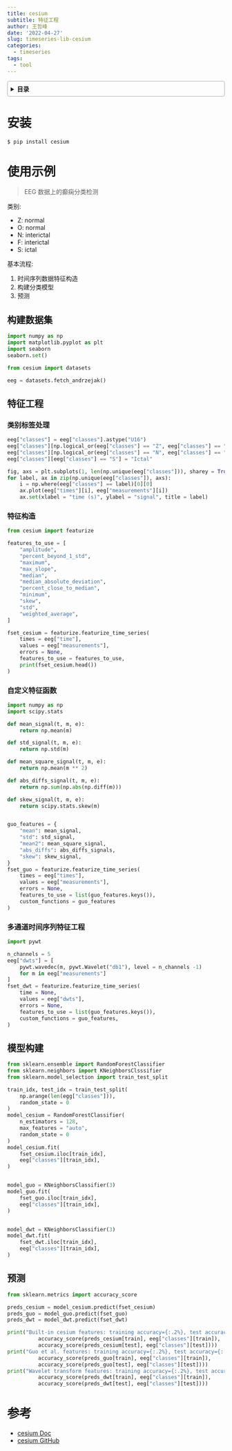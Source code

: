 ```yaml
---
title: cesium
subtitle: 特征工程
author: 王哲峰
date: '2022-04-27'
slug: timeseries-lib-cesium
categories:
  - timeseries
tags:
  - tool
---
```


<style>
details {
    border: 1px solid #aaa;
    border-radius: 4px;
    padding: .5em .5em 0;
}
summary {
    font-weight: bold;
    margin: -.5em -.5em 0;
    padding: .5em;
}
details[open] {
    padding: .5em;
}
details[open] summary {
    border-bottom: 1px solid #aaa;
    margin-bottom: .5em;
}
img {
    pointer-events: none;
}
</style>

<details><summary>目录</summary><p>

- [安装](#安装)
- [使用示例](#使用示例)
  - [构建数据集](#构建数据集)
  - [特征工程](#特征工程)
    - [类别标签处理](#类别标签处理)
    - [特征构造](#特征构造)
    - [自定义特征函数](#自定义特征函数)
    - [多通道时间序列特征工程](#多通道时间序列特征工程)
  - [模型构建](#模型构建)
  - [预测](#预测)
- [参考](#参考)
</p></details><p></p>


# 安装

```bash
$ pip install cesium
```




# 使用示例

> EEG 数据上的癫痫分类检测

类别:

* Z: normal
* O: normal
* N: interictal
* F: interictal
* S: ictal

基本流程:

1. 时间序列数据特征构造
2. 构建分类模型
3. 预测

## 构建数据集

```python
import numpy as np
import matplotlib.pyplot as plt
import seaborn
seaborn.set()

from cesium import datasets

eeg = datasets.fetch_andrzejak()
```

## 特征工程

### 类别标签处理

```python
eeg["classes"] = eeg["classes"].astype("U16")
eeg["classes"][np.logical_or(eeg["classes"] == "Z", eeg["classes"] == "O")] = "Normal"
eeg["classes"][np.logical_or(eeg["classes"] == "N", eeg["classes"] == "F")] = "Interictal"
eeg["classes"][eeg["classes"] == "S"] = "Ictal"

fig, axs = plt.subplots(1, len(np.unique(eeg["classes"])), sharey = True)
for label, ax in zip(np.unique(eeg["classes"]), axs):
    i = np.where(eeg["classes"] == label)[0][0]
    ax.plot(eeg["times"][i], eeg["measurements"][i])
    ax.set(xlabel = "time (s)", ylabel = "signal", title = label)
```

### 特征构造

```python
from cesium import featurize

features_to_use = [
    "amplitude",
    "percent_beyond_1_std",
    "maximum",
    "max_slope",
    "median",
    "median_absolute_deviation",
    "percent_close_to_median",
    "minimum",
    "skew",
    "std",
    "weighted_average",
]

fset_cesium = featurize.featurize_time_series(
    times = eeg["time"],
    values = eeg["measurements"],
    errors = None,
    features_to_use = features_to_use,
    print(fset_cesium.head())
)
```

### 自定义特征函数

```python
import numpy as np
import scipy.stats

def mean_signal(t, m, e):
    return np.mean(m)

def std_signal(t, m, e):
    return np.std(m)

def mean_square_signal(t, m, e):
    return np.mean(m ** 2)

def abs_diffs_signal(t, m, e):
    return np.sum(np.abs(np.diff(m)))

def skew_signal(t, m, e):
    return scipy.stats.skew(m)


guo_features = {
    "mean": mean_signal,
    "std": std_signal,
    "mean2": mean_square_signal,
    "abs_diffs": abs_diffs_signals,
    "skew": skew_signal,
}
fset_guo = featurize.featurize_time_series(
    times = eeg["times"],
    values = eeg["measurements"],
    errors = None,
    features_to_use = list(guo_features.keys()),
    custom_functions = guo_features
)
```

### 多通道时间序列特征工程

```python
import pywt

n_channels = 5
eeg["dwts"] = [
    pywt.wavedec(m, pywt.Wavelet("db1"), level = n_channels -1)
    for m in eeg["measurements"]
]
fset_dwt = featurize.featurize_time_series(
    time = None,
    values = eeg["dwts"],
    errors = None,
    features_to_use = list(guo_features.keys()),
    custom_functions = guo_features,
)
```



## 模型构建

```python
from sklearn.ensemble import RandomForestClassifier
from sklearn.neighbors import KNeighborsClsssifier
from sklearn.model_selection import train_test_split

train_idx, test_idx = train_test_split(
    np.arange(len(egg["classes"])), 
    random_state = 0
)
model_cesium = RandomForestClassifier(
    n_estimators = 128,
    max_features = "auto",
    random_state = 0
)
model_cesium.fit(
    fset_cesium.iloc[train_idx],
    eeg["classes"][train_idx],
)


model_guo = KNeighborsClassifier(3)
model_guo.fit(
    fset_guo.iloc[train_idx],
    eeg["classes"][train_idx],
)


model_dwt = KNeighborsClassifier(3)
model_dwt.fit(
    fset_dwt.iloc[train_idx],
    eeg["classes"][train_idx],
)
```

## 预测

```python
from sklearn.metrics import accuracy_score

preds_cesium = model_cesium.predict(fset_cesium)
preds_guo = model_guo.predict(fset_guo)
preds_dwt = model_dwt.predict(fset_dwt)

print("Built-in cesium features: training accuracy={:.2%}, test accuracy={:.2%}".format(
          accuracy_score(preds_cesium[train], eeg["classes"][train]),
          accuracy_score(preds_cesium[test], eeg["classes"][test])))
print("Guo et al. features: training accuracy={:.2%}, test accuracy={:.2%}".format(
          accuracy_score(preds_guo[train], eeg["classes"][train]),
          accuracy_score(preds_guo[test], eeg["classes"][test])))
print("Wavelet transform features: training accuracy={:.2%}, test accuracy={:.2%}".format(
          accuracy_score(preds_dwt[train], eeg["classes"][train]),
          accuracy_score(preds_dwt[test], eeg["classes"][test])))
```


# 参考

* [cesium Doc](https://cesium-ml.org/docs/index.html)
* [cesium GitHub](https://github.com/cesium-ml/cesium)

